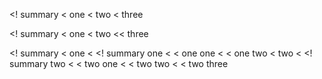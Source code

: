 <! summary
< one
< two
< three


<! summary
< one
< two
<< three

<! summary
< one
< <! summary one
< < one one
< < one two
< two
< <! summary two
< < two one
< < two two
< < two three
